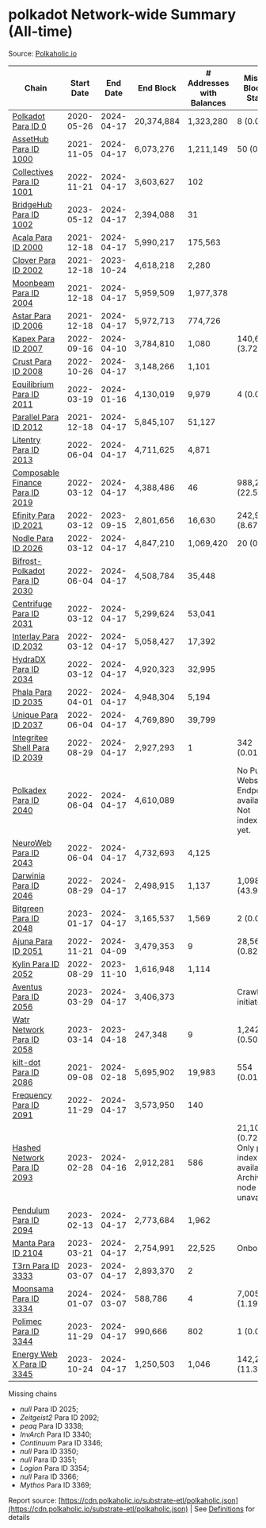 # polkadot Network-wide Summary (All-time)

Source: [Polkaholic.io](https://polkaholic.io)


| Chain            | Start Date | End Date | End Block | # Addresses with Balances | Missing Blocks / Status |
| ---------------- | ---------- | ---------| --------- | ------------------------- | ----------------------- |
| [Polkadot Para ID 0](/polkadot/0-polkadot) | 2020-05-26 | 2024-04-17 | 20,374,884 |  1,323,280 | 8 (0.00%)  |
| [AssetHub Para ID 1000](/polkadot/1000-assethub) | 2021-11-05 | 2024-04-17 | 6,073,276 |  1,211,149 | 50 (0.00%)  |
| [Collectives Para ID 1001](/polkadot/1001-collectives) | 2022-11-21 | 2024-04-17 | 3,603,627 |  102 |    |
| [BridgeHub Para ID 1002](/polkadot/1002-bridgehub) | 2023-05-12 | 2024-04-17 | 2,394,088 |  31 |    |
| [Acala Para ID 2000](/polkadot/2000-acala) | 2021-12-18 | 2024-04-17 | 5,990,217 |  175,563 |    |
| [Clover Para ID 2002](/polkadot/2002-clover) | 2021-12-18 | 2023-10-24 | 4,618,218 |  2,280 |    |
| [Moonbeam Para ID 2004](/polkadot/2004-moonbeam) | 2021-12-18 | 2024-04-17 | 5,959,509 |  1,977,378 |    |
| [Astar Para ID 2006](/polkadot/2006-astar) | 2021-12-18 | 2024-04-17 | 5,972,713 |  774,726 |    |
| [Kapex Para ID 2007](/polkadot/2007-kapex) | 2022-09-16 | 2024-04-10 | 3,784,810 |  1,080 | 140,668 (3.72%)  |
| [Crust Para ID 2008](/polkadot/2008-crust) | 2022-10-26 | 2024-04-17 | 3,148,266 |  1,101 |    |
| [Equilibrium Para ID 2011](/polkadot/2011-equilibrium) | 2022-03-19 | 2024-01-16 | 4,130,019 |  9,979 | 4 (0.00%)  |
| [Parallel Para ID 2012](/polkadot/2012-parallel) | 2021-12-18 | 2024-04-17 | 5,845,107 |  51,127 |    |
| [Litentry Para ID 2013](/polkadot/2013-litentry) | 2022-06-04 | 2024-04-17 | 4,711,625 |  4,871 |    |
| [Composable Finance Para ID 2019](/polkadot/2019-composable) | 2022-03-12 | 2024-04-17 | 4,388,486 |  46 | 988,228 (22.52%)  |
| [Efinity Para ID 2021](/polkadot/2021-efinity) | 2022-03-12 | 2023-09-15 | 2,801,656 |  16,630 | 242,949 (8.67%)  |
| [Nodle Para ID 2026](/polkadot/2026-nodle) | 2022-03-12 | 2024-04-17 | 4,847,210 |  1,069,420 | 20 (0.00%)  |
| [Bifrost-Polkadot Para ID 2030](/polkadot/2030-bifrost) | 2022-06-04 | 2024-04-17 | 4,508,784 |  35,448 |    |
| [Centrifuge Para ID 2031](/polkadot/2031-centrifuge) | 2022-03-12 | 2024-04-17 | 5,299,624 |  53,041 |    |
| [Interlay Para ID 2032](/polkadot/2032-interlay) | 2022-03-12 | 2024-04-17 | 5,058,427 |  17,392 |    |
| [HydraDX Para ID 2034](/polkadot/2034-hydradx) | 2022-03-12 | 2024-04-17 | 4,920,323 |  32,995 |    |
| [Phala Para ID 2035](/polkadot/2035-phala) | 2022-04-01 | 2024-04-17 | 4,948,304 |  5,194 |    |
| [Unique Para ID 2037](/polkadot/2037-unique) | 2022-06-04 | 2024-04-17 | 4,769,890 |  39,799 |    |
| [Integritee Shell Para ID 2039](/polkadot/2039-integritee) | 2022-08-29 | 2024-04-17 | 2,927,293 |  1 | 342 (0.01%)  |
| [Polkadex Para ID 2040](/polkadot/2040-polkadex) | 2022-06-04 | 2024-04-17 | 4,610,089 |   |   No Public Websocket Endpoint available: Not indexing yet. |
| [NeuroWeb Para ID 2043](/polkadot/2043-neuroweb) | 2022-06-04 | 2024-04-17 | 4,732,693 |  4,125 |    |
| [Darwinia Para ID 2046](/polkadot/2046-darwinia) | 2022-08-29 | 2024-04-17 | 2,498,915 |  1,137 | 1,098,047 (43.94%)  |
| [Bitgreen Para ID 2048](/polkadot/2048-bitgreen) | 2023-01-17 | 2024-04-17 | 3,165,537 |  1,569 | 2 (0.00%)  |
| [Ajuna Para ID 2051](/polkadot/2051-ajuna) | 2022-11-21 | 2024-04-09 | 3,479,353 |  9 | 28,565 (0.82%)  |
| [Kylin Para ID 2052](/polkadot/2052-kylin) | 2022-08-29 | 2023-11-10 | 1,616,948 |  1,114 |    |
| [Aventus Para ID 2056](/polkadot/2056-aventus) | 2023-03-29 | 2024-04-17 | 3,406,373 |   |   Crawling initiated |
| [Watr Network Para ID 2058](/polkadot/2058-watr) | 2023-03-14 | 2023-04-18 | 247,348 |  9 | 1,242 (0.50%)  |
| [kilt-dot Para ID 2086](/polkadot/2086-kilt) | 2021-09-08 | 2024-02-18 | 5,695,902 |  19,983 | 554 (0.01%)  |
| [Frequency Para ID 2091](/polkadot/2091-frequency) | 2022-11-29 | 2024-04-17 | 3,573,950 |  140 |    |
| [Hashed Network Para ID 2093](/polkadot/2093-hashed) | 2023-02-28 | 2024-04-16 | 2,912,281 |  586 | 21,101 (0.72%) Only partial index available: Archive node unavailable |
| [Pendulum Para ID 2094](/polkadot/2094-pendulum) | 2023-02-13 | 2024-04-17 | 2,773,684 |  1,962 |    |
| [Manta Para ID 2104](/polkadot/2104-manta) | 2023-03-21 | 2024-04-17 | 2,754,991 |  22,525 |   Onboarding |
| [T3rn Para ID 3333](/polkadot/3333-t3rn) | 2023-03-07 | 2024-04-17 | 2,893,370 |  2 |    |
| [Moonsama Para ID 3334](/polkadot/3334-moonsama) | 2024-01-07 | 2024-03-07 | 588,786 |  4 | 7,005 (1.19%)  |
| [Polimec Para ID 3344](/polkadot/3344-polimec) | 2023-11-29 | 2024-04-17 | 990,666 |  802 | 1 (0.00%)  |
| [Energy Web X Para ID 3345](/polkadot/3345-energywebx) | 2023-10-24 | 2024-04-17 | 1,250,503 |  1,046 | 142,272 (11.38%)  |

Missing chains


* *null* Para ID 2025; 
* *Zeitgeist2* Para ID 2092; 
* *peaq* Para ID 3338; 
* *InvArch* Para ID 3340; 
* *Continuum* Para ID 3346; 
* *null* Para ID 3350; 
* *null* Para ID 3351; 
* *Logion* Para ID 3354; 
* *null* Para ID 3366; 
* *Mythos* Para ID 3369; 

Report source: [https://cdn.polkaholic.io/substrate-etl/polkaholic.json](https://cdn.polkaholic.io/substrate-etl/polkaholic.json) | See [Definitions](/DEFINITIONS.md) for details
